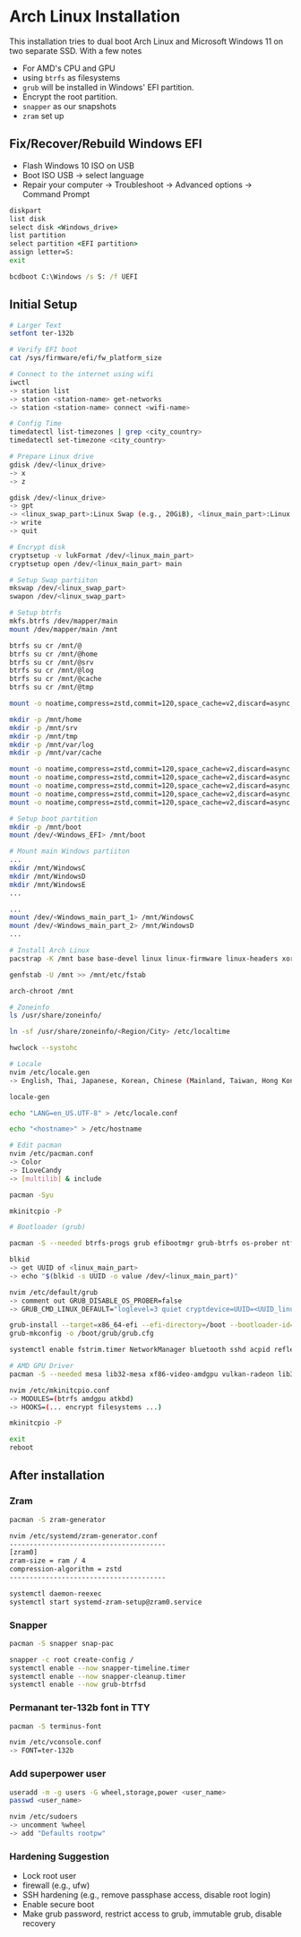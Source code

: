 # Arch Linux Installation

This installation tries to dual boot Arch Linux and Microsoft Windows 11 on two separate SSD. With a few notes

- For AMD's CPU and GPU
- using `btrfs` as filesystems
- `grub` will be installed in Windows' EFI partition.
- Encrypt the root partition.
- `snapper` as our snapshots
- `zram` set up

## Fix/Recover/Rebuild Windows EFI
- Flash Windows 10 ISO on USB
- Boot ISO USB -> select language
- Repair your computer -> Troubleshoot -> Advanced options -> Command Prompt

```cmd
diskpart
list disk
select disk <Windows_drive>
list partition
select partition <EFI partition>
assign letter=S:
exit

bcdboot C:\Windows /s S: /f UEFI
```

## Initial Setup

```bash
# Larger Text
setfont ter-132b

# Verify EFI boot
cat /sys/firmware/efi/fw_platform_size

# Connect to the internet using wifi
iwctl
-> station list
-> station <station-name> get-networks
-> station <station-name> connect <wifi-name>

# Config Time
timedatectl list-timezones | grep <city_country>
timedatectl set-timezone <city_country>

# Prepare Linux drive
gdisk /dev/<linux_drive>
-> x
-> z

gdisk /dev/<linux_drive>
-> gpt
-> <linux_swap_part>:Linux Swap (e.g., 20GiB), <linux_main_part>:Linux Filesystems (e.g., The rest)
-> write
-> quit

# Encrypt disk
cryptsetup -v lukFormat /dev/<linux_main_part>
cryptsetup open /dev/<linux_main_part> main

# Setup Swap partiiton
mkswap /dev/<linux_swap_part>
swapon /dev/<linux_swap_part>

# Setup btrfs
mkfs.btrfs /dev/mapper/main
mount /dev/mapper/main /mnt

btrfs su cr /mnt/@
btrfs su cr /mnt/@home
btrfs su cr /mnt/@srv
btrfs su cr /mnt/@log
btrfs su cr /mnt/@cache
btrfs su cr /mnt/@tmp

mount -o noatime,compress=zstd,commit=120,space_cache=v2,discard=async,subvol=@ /dev/mapper/main /mnt

mkdir -p /mnt/home
mkdir -p /mnt/srv
mkdir -p /mnt/tmp
mkdir -p /mnt/var/log
mkdir -p /mnt/var/cache

mount -o noatime,compress=zstd,commit=120,space_cache=v2,discard=async,subvol=@home /dev/mapper/main /mnt/home
mount -o noatime,compress=zstd,commit=120,space_cache=v2,discard=async,subvol=@srv /dev/mapper/main /mnt/srv
mount -o noatime,compress=zstd,commit=120,space_cache=v2,discard=async,subvol=@tmp /dev/mapper/main /mnt/tmp
mount -o noatime,compress=zstd,commit=120,space_cache=v2,discard=async,subvol=@log /dev/mapper/main /mnt/var/log
mount -o noatime,compress=zstd,commit=120,space_cache=v2,discard=async,subvol=@cache /dev/mapper/main /mnt/var/cache

# Setup boot partition
mkdir -p /mnt/boot
mount /dev/<Windows_EFI> /mnt/boot

# Mount main Windows partiiton
...
mkdir /mnt/WindowsC
mkdir /mnt/WindowsD
mkdir /mnt/WindowsE
...

...
mount /dev/<Windows_main_part_1> /mnt/WindowsC
mount /dev/<Windows_main_part_2> /mnt/WindowsD
...

# Install Arch Linux
pacstrap -K /mnt base base-devel linux linux-firmware linux-headers xorg git wget networkmanager neovim bash-completion

genfstab -U /mnt >> /mnt/etc/fstab

arch-chroot /mnt

# Zoneinfo
ls /usr/share/zoneinfo/

ln -sf /usr/share/zoneinfo/<Region/City> /etc/localtime

hwclock --systohc

# Locale
nvim /etc/locale.gen
-> English, Thai, Japanese, Korean, Chinese (Mainland, Taiwan, Hong Kong, Singapore)

locale-gen

echo "LANG=en_US.UTF-8" > /etc/locale.conf

echo "<hostname>" > /etc/hostname

# Edit pacman
nvim /etc/pacman.conf
-> Color
-> ILoveCandy
-> [multilib] & include

pacman -Syu

mkinitcpio -P

# Bootloader (grub)

pacman -S --needed btrfs-progs grub efibootmgr grub-btrfs os-prober ntfs-3g amd-ucode mtools dosfstools rsync network-manager-applet git iptables ipset man-db man-pages texinfo bluez bluez-utils pipewire alsa-utils pipewire-pulse pipewire-jack sof-firmware ttf-firacode-nerd firefox alacritty acpid reflector inotify-tools

blkid 
-> get UUID of <linux_main_part> 
-> echo "$(blkid -s UUID -o value /dev/<linux_main_part)"

nvim /etc/default/grub
-> comment out GRUB_DISABLE_OS_PROBER=false
-> GRUB_CMD_LINUX_DEFAULT="loglevel=3 quiet cryptdevice=UUID=<UUID_linux_main_part>:main root=/dev/mapper/main"

grub-install --target=x86_64-efi --efi-directory=/boot --bootloader-id=GRUB
grub-mkconfig -o /boot/grub/grub.cfg

systemctl enable fstrim.timer NetworkManager bluetooth sshd acpid reflector.timer

# AMD GPU Driver
pacman -S --needed mesa lib32-mesa xf86-video-amdgpu vulkan-radeon lib32-vulkan-radeon vulkan-icd-loader lib32-vulkan-icd-loader

nvim /etc/mkinitcpio.conf
-> MODULES=(btrfs amdgpu atkbd)
-> HOOKS=(... encrypt filesystems ...)

mkinitcpio -P

exit
reboot
```

## After installation

### Zram

```bash
pacman -S zram-generator

nvim /etc/systemd/zram-generator.conf
---------------------------------------
[zram0]
zram-size = ram / 4
compression-algorithm = zstd
---------------------------------------

systemctl daemon-reexec
systemctl start systemd-zram-setup@zram0.service
```

### Snapper

```bash
pacman -S snapper snap-pac

snapper -c root create-config /
systemctl enable --now snapper-timeline.timer
systemctl enable --now snapper-cleanup.timer
systemctl enable --now grub-btrfsd
```

### Permanant ter-132b font in TTY

```bash
pacman -S terminus-font

nvim /etc/vconsole.conf
-> FONT=ter-132b
```

### Add superpower user

```bash
useradd -m -g users -G wheel,storage,power <user_name>
passwd <user_name>

nvim /etc/sudoers
-> uncomment %wheel
-> add "Defaults rootpw"
```

### Hardening Suggestion
- Lock root user
- firewall (e.g., ufw)
- SSH hardening (e.g., remove passphase access, disable root login)
- Enable secure boot
- Make grub password, restrict access to grub, immutable grub, disable recovery
